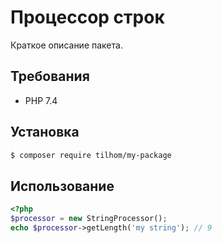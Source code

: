 # Процессор строк

Краткое описание пакета.

## Требования

- PHP 7.4

## Установка

```bash
$ composer require tilhom/my-package
```

## Использование

```php
<?php
$processor = new StringProcessor();
echo $processor->getLength('my string'); // 9  
```